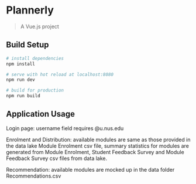 # Plannerly

> A Vue.js project

## Build Setup

``` bash
# install dependencies
npm install

# serve with hot reload at localhost:8080
npm run dev

# build for production
npm run build

```
## Application Usage


Login page: username field requires @u.nus.edu

Enrolment and Distribution: available modules are same as those provided in the data lake Module Enrolment csv file, summary statistics for modules are generated from Module Enrolment, Student Feedback Survey and Module Feedback Survey csv files from data lake.

Recommendation: available modules are mocked up in the data folder Recommendations.csv

